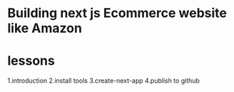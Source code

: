 # Building next js Ecommerce website like Amazon

# lessons

1.introduction
2.install tools
3.create-next-app
4.publish to github

